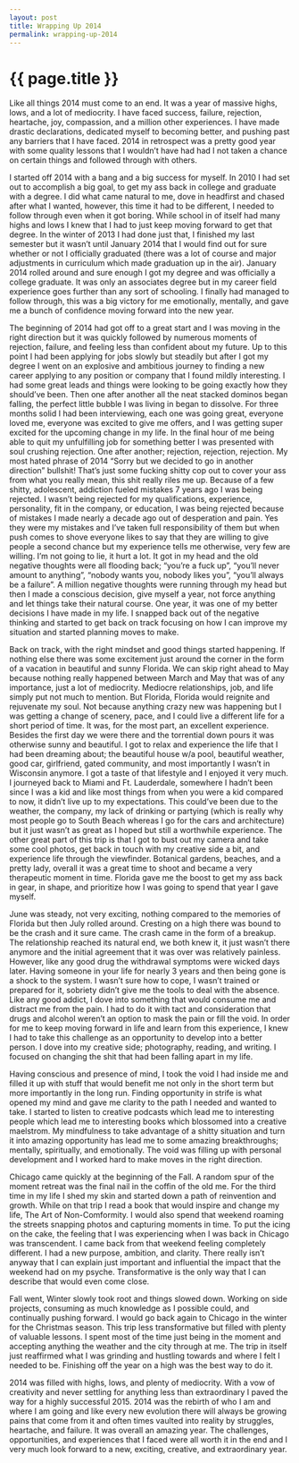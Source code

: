 ```yaml
---
layout: post
title: Wrapping Up 2014
permalink: wrapping-up-2014
---
```


# {{ page.title }}

Like all things 2014 must come to an end. It was a year of massive highs, lows, and a lot of mediocrity. I have faced success, failure, rejection, heartache, joy, compassion, and a million other experiences. I have made drastic declarations, dedicated myself to becoming better, and pushing past any barriers that I have faced. 2014 in retrospect was a pretty good year with some quality lessons that I wouldn’t have had had I not taken a chance on certain things and followed through with others.

I started off 2014 with a bang and a big success for myself. In 2010 I had set out to accomplish a big goal, to get my ass back in college and graduate with a degree. I did what came natural to me, dove in headfirst and chased after what I wanted, however, this time it had to be different, I needed to follow through even when it got boring. While school in of itself had many highs and lows I knew that I had to just keep moving forward to get that degree. In the winter of 2013 I had done just that, I finished my last semester but it wasn’t until January 2014 that I would find out for sure whether or not I officially graduated (there was a lot of course and major adjustments in curriculum which made graduation up in the air). January 2014 rolled around and sure enough I got my degree and was officially a college graduate. It was only an associates degree but in my career field experience goes further than any sort of schooling. I finally had managed to follow through, this was a big victory for me emotionally, mentally, and gave me a bunch of confidence moving forward into the new year.

The beginning of 2014 had got off to a great start and I was moving in the right direction but it was quickly followed by numerous moments of rejection, failure, and feeling less than confident about my future. Up to this point I had been applying for jobs slowly but steadily but after I got my degree I went on an explosive and ambitious journey to finding a new career applying to any position or company that I found mildly interesting. I had some great leads and things were looking to be going exactly how they should’ve been. Then one after another all the neat stacked dominos began falling, the perfect little bubble I was living in began to dissolve. For three months solid I had been interviewing, each one was going great, everyone loved me, everyone was excited to give me offers, and I was getting super excited for the upcoming change in my life. In the final hour of me being able to quit my unfulfilling job for something better I was presented with soul crushing rejection. One after another; rejection, rejection, rejection. My most hated phrase of 2014 “Sorry but we decided to go in another direction” bullshit! That’s just some fucking shitty cop out to cover your ass from what you really mean, this shit really riles me up. Because of a few shitty, adolescent, addiction fueled mistakes 7 years ago I was being rejected. I wasn’t being rejected for my qualifications, experience, personality, fit in the company, or education, I was being rejected because of mistakes I made nearly a decade ago out of desperation and pain. Yes they were my mistakes and I’ve taken full responsibility of them but when push comes to shove everyone likes to say that they are willing to give people a second chance but my experience tells me otherwise, very few are willing. I’m not going to lie, it hurt a lot. It got in my head and the old negative thoughts were all flooding back; “you’re a fuck up”, “you’ll never amount to anything”, “nobody wants you, nobody likes you”, “you’ll always be a failure”. A million negative thoughts were running through my head but then I made a conscious decision, give myself a year, not force anything and let things take their natural course. One year, it was one of my better decisions I have made in my life. I snapped back out of the negative thinking and started to get back on track focusing on how I can improve my situation and started planning moves to make. 

Back on track, with the right mindset and good things started happening. If nothing else there was some excitement just around the corner in the form of a vacation in beautiful and sunny Florida. We can skip right ahead to May because nothing really happened between March and May that was of any importance, just a lot of mediocrity. Mediocre relationships, job, and life simply put not much to mention. But Florida, Florida would reignite and rejuvenate my soul. Not because anything crazy new was happening but I was getting a change of scenery, pace, and I could live a different life for a short period of time. It was, for the most part, an excellent experience. Besides the first day we were there and the torrential down pours it was otherwise sunny and beautiful. I got to relax and experience the life that I had been dreaming about; the beautiful house w/a pool, beautiful weather, good car, girlfriend, gated community, and most importantly I wasn’t in Wisconsin anymore. I got a taste of that lifestyle and I enjoyed it very much. I journeyed back to Miami and Ft. Lauderdale, somewhere I hadn’t been since I was a kid and like most things from when you were a kid compared to now, it didn’t live up to my expectations. This could’ve been due to the weather, the company, my lack of drinking or partying (which is really why most people go to South Beach whereas I go for the cars and architecture) but it just wasn’t as great as I hoped but still a worthwhile experience. The other great part of this trip is that I got to bust out my camera and take some cool photos, get back in touch with my creative side a bit, and experience life through the viewfinder. Botanical gardens, beaches, and a pretty lady, overall it was a great time to shoot and became a very therapeutic moment in time. Florida gave me the boost to get my ass back in gear, in shape, and prioritize how I was going to spend that year I gave myself.

June was steady, not very exciting, nothing compared to the memories of Florida but then July rolled around. Cresting on a high there was bound to be the crash and it sure came. The crash came in the form of a breakup. The relationship reached its natural end, we both knew it, it just wasn’t there anymore and the initial agreement that it was over was relatively painless. However, like any good drug the withdrawal symptoms were wicked days later. Having someone in your life for nearly 3 years and then being gone is a shock to the system. I wasn’t sure how to cope, I wasn’t trained or prepared for it, sobriety didn’t give me the tools to deal with the absence. Like any good addict, I dove into something that would consume me and distract me from the pain. I had to do it with tact and consideration that drugs and alcohol weren’t an option to mask the pain or fill the void. In order for me to keep moving forward in life and learn from this experience, I knew I had to take this challenge as an opportunity to develop into a better person. I dove into my creative side; photography, reading, and writing. I focused on changing the shit that had been falling apart in my life.

Having conscious and presence of mind, I took the void I had inside me and filled it up with stuff that would benefit me not only in the short term but more importantly in the long run. Finding opportunity in strife is what opened my mind and gave me clarity to the path I needed and wanted to take. I started to listen to creative podcasts which lead me to interesting people which lead me to interesting books which blossomed into a creative maelstrom. My mindfulness to take advantage of a shitty situation and turn it into amazing opportunity has lead me to some amazing breakthroughs; mentally, spiritually, and emotionally. The void was filling up with personal development and I worked hard to make moves in the right direction.

Chicago came quickly at the beginning of the Fall. A random spur of the moment retreat was the final nail in the coffin of the old me. For the third time in my life I shed my skin and started down a path of reinvention and growth. While on that trip I read a book that would inspire and change my life, The Art of Non-Comformity. I would also spend that weekend roaming the streets snapping photos and capturing moments in time. To put the icing on the cake, the feeling that I was experiencing when I was back in Chicago was transcendent. I came back from that weekend feeling completely different. I had a new purpose, ambition, and clarity. There really isn’t anyway that I can explain just important and influential the impact that the weekend had on my psyche. Transformative is the only way that I can describe that would even come close.

Fall went, Winter slowly took root and things slowed down. Working on side projects, consuming as much knowledge as I possible could, and continually pushing forward. I would go back again to Chicago in the winter for the Christmas season. This trip less transformative but filled with plenty of valuable lessons. I spent most of the time just being in the moment and accepting anything the weather and the city through at me. The trip in itself just reaffirmed what I was grinding and hustling towards and where I felt I needed to be. Finishing off the year on a high was the best way to do it.

2014 was filled with highs, lows, and plenty of mediocrity. With a vow of creativity and never settling for anything less than extraordinary I paved the way for a highly successful 2015. 2014 was the rebirth of who I am and where I am going and like every new evolution there will always be growing pains that come from it and often times vaulted into reality by struggles, heartache, and failure. It was overall an amazing year. The challenges, opportunities, and experiences that I faced were all worth it in the end and I very much look forward to a new, exciting, creative, and extraordinary year.
